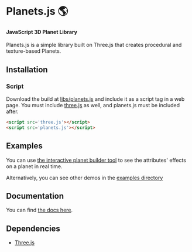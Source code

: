 # Planets.js 🌎


#### JavaScript 3D Planet Library ###

Planets.js is a simple library built on Three.js that creates procedural and texture-based Planets.

## Installation


### Script

Download the build at [libs/planets.js](src/planets.js) and include it as a script tag in a web page. You must include [three.js](https://threejs.org/) as well, and planets.js must be included after.

```html
<script src='three.js'></script>
<script src='planets.js'></script>
```

## Examples

You can use [the interactive planet builder tool](builder.html) to see the attributes' effects  on a planet in real time.

Alternatively, you can see other demos in the [examples directory](examples/)

## Documentation

You can find [the docs here](ttps://github.com/IDEO-coLAB/Planets.js/wiki).

## Dependencies

* [Three.js](https://threejs.org/)